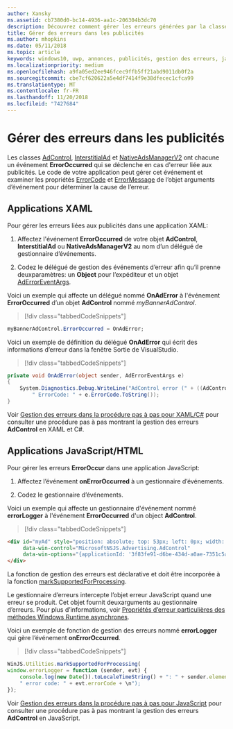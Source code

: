 ```yaml
---
author: Xansky
ms.assetid: cb7380d0-bc14-4936-aa1c-206304b3dc70
description: Découvrez comment gérer les erreurs générées par la classe AdControl dans les bibliothèques de publicités Microsoft.
title: Gérer des erreurs dans les publicités
ms.author: mhopkins
ms.date: 05/11/2018
ms.topic: article
keywords: windows10, uwp, annonces, publicités, gestion des erreurs, javascript, XAML, c#
ms.localizationpriority: medium
ms.openlocfilehash: a9fa05ed2ee946fcec9ffb5ff21abd9011db0f2a
ms.sourcegitcommit: cbe7cf620622a5e4df7414f9e38dfecec1cfca99
ms.translationtype: MT
ms.contentlocale: fr-FR
ms.lasthandoff: 11/20/2018
ms.locfileid: "7427684"
---
```

# <a name="handle-ad-errors"></a>Gérer des erreurs dans les publicités

Les classes [AdControl](https://docs.microsoft.com/uwp/api/microsoft.advertising.winrt.ui.adcontrol), [InterstitialAd](https://docs.microsoft.com/uwp/api/microsoft.advertising.winrt.ui.interstitialad) et [NativeAdsManagerV2](https://docs.microsoft.com/uwp/api/microsoft.advertising.winrt.ui.nativeadsmanagerv2) ont chacune un événement **ErrorOccurred** qui se déclenche en cas d'erreur liée aux publicités. Le code de votre application peut gérer cet événement et examiner les propriétés [ErrorCode](https://docs.microsoft.com/uwp/api/microsoft.advertising.winrt.ui.aderroreventargs.errorcode) et [ErrorMessage](https://docs.microsoft.com/uwp/api/microsoft.advertising.winrt.ui.aderroreventargs.errormessage) de l’objet arguments d’événement pour déterminer la cause de l’erreur.

<span id="bkmk-dotnet"/>

## <a name="xaml-apps"></a>Applications XAML

Pour gérer les erreurs liées aux publicités dans une application XAML:

1. Affectez l'événement **ErrorOccurred** de votre objet **AdControl**, **InterstitialAd** ou **NativeAdsManagerV2** au nom d’un délégué de gestionnaire d’événements.

2. Codez le délégué de gestion des événements d’erreur afin qu’il prenne deuxparamètres: un **Object** pour l’expéditeur et un objet [AdErrorEventArgs](https://docs.microsoft.com/uwp/api/microsoft.advertising.winrt.ui.aderroreventargs).

Voici un exemple qui affecte un délégué nommé **OnAdError** à l'événement **ErrorOccurred** d’un objet **AdControl** nommé *myBannerAdControl*.

> [!div class="tabbedCodeSnippets"]
``` csharp
myBannerAdControl.ErrorOccurred = OnAdError;
```

Voici un exemple de définition du délégué **OnAdError** qui écrit des informations d’erreur dans la fenêtre Sortie de VisualStudio.

> [!div class="tabbedCodeSnippets"]
``` csharp
private void OnAdError(object sender, AdErrorEventArgs e)
{
    System.Diagnostics.Debug.WriteLine("AdControl error (" + ((AdControl)sender).Name + "): " + e.Error +
        " ErrorCode: " + e.ErrorCode.ToString());
}
```

Voir [Gestion des erreurs dans la procédure pas à pas pour XAML/C#](error-handling-in-xamlc-walkthrough.md) pour consulter une procédure pas à pas montrant la gestion des erreurs **AdControl** en XAML et C#.

<span id="bkmk-javascript"/>

## <a name="javascripthtml-apps"></a>Applications JavaScript/HTML

Pour gérer les erreurs **ErrorOccur** dans une application JavaScript:

1.  Affectez l’événement **onErrorOccurred** à un gestionnaire d’événements.

2.  Codez le gestionnaire d’événements.

Voici un exemple qui affecte un gestionnaire d'événement nommé **errorLogger** à l'événement **ErrorOccurred** d'un object **AdControl**.

> [!div class="tabbedCodeSnippets"]
``` html
<div id="myAd" style="position: absolute; top: 53px; left: 0px; width: 250px; height: 250px; z-index: 1"
     data-win-control="MicrosoftNSJS.Advertising.AdControl"
     data-win-options="{applicationId: '3f83fe91-d6be-434d-a0ae-7351c5a997f1', adUnitId: 'test', onErrorOccurred: errorLogger}">
</div>
```

La fonction de gestion des erreurs est déclarative et doit être incorporée à la fonction [markSupportedForProcessing](http://msdn.microsoft.com/library/windows/apps/Hh967819.aspx).

Le gestionnaire d’erreurs intercepte l’objet erreur JavaScript quand une erreur se produit. Cet objet fournit deuxarguments au gestionnaire d’erreurs. Pour plus d’informations, voir [Propriétés d’erreur particulières des méthodes Windows Runtime asynchrones](http://msdn.microsoft.com/library/windows/apps/hh994690.aspx).

Voici un exemple de fonction de gestion des erreurs nommé **errorLogger** qui gère l’événement **onErrorOccurred**.

> [!div class="tabbedCodeSnippets"]
``` javascript
WinJS.Utilities.markSupportedForProcessing(
window.errorLogger = function (sender, evt) {
    console.log(new Date()).toLocaleTimeString() + ": " + sender.element.id + " error: " + evt.errorMessage +
    " error code: " + evt.errorCode + \n");
});
```

Voir [Gestion des erreurs dans la procédure pas à pas pour JavaScript](error-handling-in-javascript-walkthrough.md) pour consulter une procédure pas à pas montrant la gestion des erreurs **AdControl** en JavaScript.
